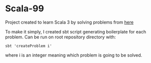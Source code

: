 # Scala-99

Project created to learn Scala 3 by solving problems from [here](http://aperiodic.net/phil/scala/s-99/)

To make it simply, I created sbt script generating boilerplate for each problem. Can be run on root repository directory with:

    sbt 'createProblem i'

where i is an integer meaning which problem is going to be solved.